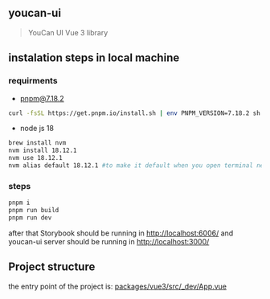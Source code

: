 ## youcan-ui

> YouCan UI Vue 3 library

## instalation steps in local machine

### requirments

- pnpm@7.18.2

``` bash
curl -fsSL https://get.pnpm.io/install.sh | env PNPM_VERSION=7.18.2 sh -
```

- node js 18

``` bash
brew install nvm
nvm install 18.12.1
nvm use 18.12.1
nvm alias default 18.12.1 #to make it default when you open terminal next time
```

### steps

```bash
pnpm i
pnpm run build
pnpm run dev
```

after that Storybook should be running in <http://localhost:6006/>
and youcan-ui server should be running in <http://localhost:3000/>

## Project structure

the entry point of the project is: [packages/vue3/src/_dev/App.vue](https://github.com/youcan-shop/youcan-ui/blob/main/packages/vue3/src/_dev/App.vue)
